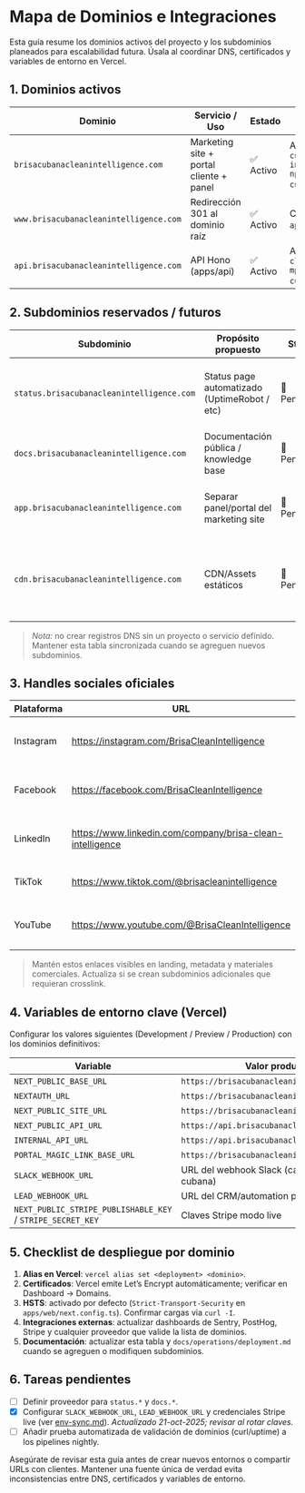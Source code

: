 # Mapa de Dominios e Integraciones

Esta guía resume los dominios activos del proyecto y los subdominios planeados para escalabilidad futura. Úsala al coordinar DNS, certificados y variables de entorno en Vercel.

## 1. Dominios activos

| Dominio                                | Servicio / Uso                          | Estado    | Notas                                                                          |
| -------------------------------------- | --------------------------------------- | --------- | ------------------------------------------------------------------------------ |
| `brisacubanacleanintelligence.com`     | Marketing site + portal cliente + panel | ✅ Activo | Aliased a `brisa-cubana-clean-intelligence-np54jzbn1-brisa-cubana.vercel.app`. |
| `www.brisacubanacleanintelligence.com` | Redirección 301 al dominio raíz         | ✅ Activo | Configurado en `apps/web/vercel.json`.                                         |
| `api.brisacubanacleanintelligence.com` | API Hono (apps/api)                     | ✅ Activo | Alias a `brisa-cubana-clean-intelligence-mpcjiihms-brisa-cubana.vercel.app`.   |

## 2. Subdominios reservados / futuros

| Subdominio                                | Propósito propuesto                          | Status       | Pasos siguientes                                                                    |
| ----------------------------------------- | -------------------------------------------- | ------------ | ----------------------------------------------------------------------------------- |
| `status.brisacubanacleanintelligence.com` | Status page automatizado (UptimeRobot / etc) | 📝 Pendiente | Crear proyecto/servicio y añadir CNAME en Vercel DNS cuando se defina proveedor.    |
| `docs.brisacubanacleanintelligence.com`   | Documentación pública / knowledge base       | 📝 Pendiente | Reservado para futuro despliegue (ej. Nextra, Mintlify).                            |
| `app.brisacubanacleanintelligence.com`    | Separar panel/portal del marketing site      | 📝 Pendiente | Solo necesario si se despliega un frontend dedicado distinto a `apps/web`.          |
| `cdn.brisacubanacleanintelligence.com`    | CDN/Assets estáticos                         | 📝 Pendiente | Evaluar si es necesario cuando se sirvan archivos pesados o integraciones externas. |

> _Nota:_ no crear registros DNS sin un proyecto o servicio definido. Mantener esta tabla sincronizada cuando se agreguen nuevos subdominios.

## 3. Handles sociales oficiales

| Plataforma | URL                                                       | Uso                                         |
| ---------- | --------------------------------------------------------- | ------------------------------------------- |
| Instagram  | https://instagram.com/BrisaCleanIntelligence              | Historias, reels y backstage 24/7.          |
| Facebook   | https://facebook.com/BrisaCleanIntelligence               | Casos completos, reseñas y anuncios.        |
| LinkedIn   | https://www.linkedin.com/company/brisa-clean-intelligence | Insights operativos, alianzas y talento.    |
| TikTok     | https://www.tiktok.com/@brisacleanintelligence            | Timelapses, tips y retos premium.           |
| YouTube    | https://www.youtube.com/@BrisaCleanIntelligence           | Recorridos, testimonios extendidos y guías. |

> Mantén estos enlaces visibles en landing, metadata y materiales comerciales. Actualiza si se crean subdominios adicionales que requieran crosslink.

## 4. Variables de entorno clave (Vercel)

Configurar los valores siguientes (Development / Preview / Production) con los dominios definitivos:

| Variable                                                   | Valor producción                                 | Paquete(s) |
| ---------------------------------------------------------- | ------------------------------------------------ | ---------- |
| `NEXT_PUBLIC_BASE_URL`                                     | `https://brisacubanacleanintelligence.com`       | web        |
| `NEXTAUTH_URL`                                             | `https://brisacubanacleanintelligence.com`       | web        |
| `NEXT_PUBLIC_SITE_URL`                                     | `https://brisacubanacleanintelligence.com`       | web        |
| `NEXT_PUBLIC_API_URL`                                      | `https://api.brisacubanacleanintelligence.com`   | web        |
| `INTERNAL_API_URL`                                         | `https://api.brisacubanacleanintelligence.com`   | web        |
| `PORTAL_MAGIC_LINK_BASE_URL`                               | `https://brisacubanacleanintelligence.com`       | api        |
| `SLACK_WEBHOOK_URL`                                        | URL del webhook Slack (canal #todo-brisa-cubana) | web        |
| `LEAD_WEBHOOK_URL`                                         | URL del CRM/automation para leads                | web        |
| `NEXT_PUBLIC_STRIPE_PUBLISHABLE_KEY` / `STRIPE_SECRET_KEY` | Claves Stripe modo live                          | web, api   |

## 5. Checklist de despliegue por dominio

1. **Alias en Vercel**: `vercel alias set <deployment> <dominio>`.
2. **Certificados**: Vercel emite Let’s Encrypt automáticamente; verificar en Dashboard → Domains.
3. **HSTS**: activado por defecto (`Strict-Transport-Security` en `apps/web/next.config.ts`). Confirmar cargas via `curl -I`.
4. **Integraciones externas**: actualizar dashboards de Sentry, PostHog, Stripe y cualquier proveedor que valide la lista de dominios.
5. **Documentación**: actualizar esta tabla y `docs/operations/deployment.md` cuando se agreguen o modifiquen subdominios.

## 6. Tareas pendientes

- [ ] Definir proveedor para `status.*` y `docs.*`.
- [x] Configurar `SLACK_WEBHOOK_URL`, `LEAD_WEBHOOK_URL` y credenciales Stripe live (ver [env-sync.md](env-sync.md)). _Actualizado 21-oct-2025; revisar al rotar claves._
- [ ] Añadir prueba automatizada de validación de dominios (curl/uptime) a los pipelines nightly.

Asegúrate de revisar esta guía antes de crear nuevos entornos o compartir URLs con clientes. Mantener una fuente única de verdad evita inconsistencias entre DNS, certificados y variables de entorno.
